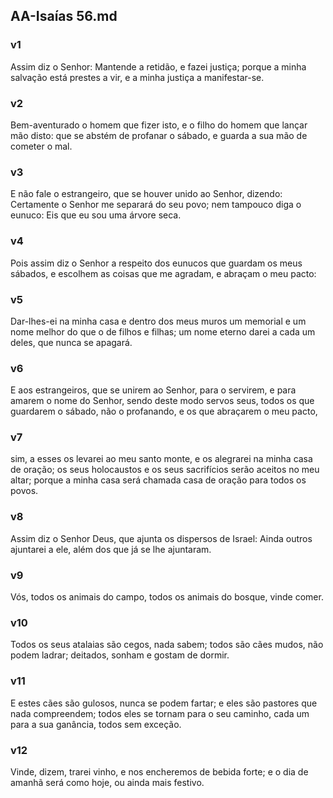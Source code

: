 ## AA-Isaías 56.md
### v1
 Assim diz o Senhor: Mantende a retidão, e fazei justiça; porque a minha salvação está prestes a vir, e a minha justiça a manifestar-se.
### v2
 Bem-aventurado o homem que fizer isto, e o filho do homem que lançar mão disto: que se abstém de profanar o sábado, e guarda a sua mão de cometer o mal.
### v3
 E não fale o estrangeiro, que se houver unido ao Senhor, dizendo: Certamente o Senhor me separará do seu povo; nem tampouco diga o eunuco: Eis que eu sou uma árvore seca.
### v4
 Pois assim diz o Senhor a respeito dos eunucos que guardam os meus sábados, e escolhem as coisas que me agradam, e abraçam o meu pacto:
### v5
 Dar-lhes-ei na minha casa e dentro dos meus muros um memorial e um nome melhor do que o de filhos e filhas; um nome eterno darei a cada um deles, que nunca se apagará.
### v6
 E aos estrangeiros, que se unirem ao Senhor, para o servirem, e para amarem o nome do Senhor, sendo deste modo servos seus, todos os que guardarem o sábado, não o profanando, e os que abraçarem o meu pacto,
### v7
 sim, a esses os levarei ao meu santo monte, e os alegrarei na minha casa de oração; os seus holocaustos e os seus sacrifícios serão aceitos no meu altar; porque a minha casa será chamada casa de oração para todos os povos.
### v8
 Assim diz o Senhor Deus, que ajunta os dispersos de Israel: Ainda outros ajuntarei a ele, além dos que já se lhe ajuntaram.
### v9
 Vós, todos os animais do campo, todos os animais do bosque, vinde comer.
### v10
 Todos os seus atalaias são cegos, nada sabem; todos são cães mudos, não podem ladrar; deitados, sonham e gostam de dormir.
### v11
 E estes cães são gulosos, nunca se podem fartar; e eles são pastores que nada compreendem; todos eles se tornam para o seu caminho, cada um para a sua ganância, todos sem exceção.
### v12
 Vinde, dizem, trarei vinho, e nos encheremos de bebida forte; e o dia de amanhã será como hoje, ou ainda mais festivo.
